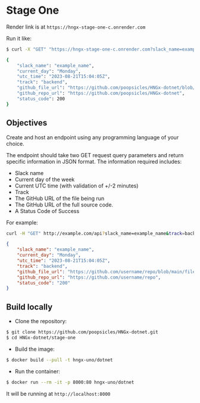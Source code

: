 # Stage One

Render link is at `https://hngx-stage-one-c.onrender.com`

Run it like:

```sh
$ curl -X "GET" "https://hngx-stage-one-c.onrender.com?slack_name=example_name&amp;track=backend" -H "accept: application/json"

{
    "slack_name": "example_name",
    "current_day": "Monday",
    "utc_time": "2023-08-21T15:04:05Z",
    "track": "backend",
    "github_file_url": "https://github.com/poopsicles/HNGx-dotnet/blob/main/stage-one/Program.cs",
    "github_repo_url": "https://github.com/poopsicles/HNGx-dotnet",
    "status_code": 200
}   
```

## Objectives
Create and host an endpoint using any programming language of your choice.

The endpoint should take two GET request query parameters and return specific information in JSON format.
The information required includes:

- Slack name
- Current day of the week
- Current UTC time (with validation of +/-2 minutes)
- Track
- The GitHub URL of the file being run
- The GitHub URL of the full source code.
- A Status Code of Success

For example:

```sh
curl -H "GET" http://example.com/api?slack_name=example_name&track=backend -H "accept: application/json"
```

```json
{
    "slack_name": "example_name",
    "current_day": "Monday",
    "utc_time": "2023-08-21T15:04:05Z",
    "track": "backend",
    "github_file_url": "https://github.com/username/repo/blob/main/file_name.ext",
    "github_repo_url": "https://github.com/username/repo",
    "status_code": "200"
}
```

## Build locally

- Clone the repository:

```sh
$ git clone https://github.com/poopsicles/HNGx-dotnet.git
$ cd HNGx-dotnet/stage-one
```

- Build the image:

```sh
$ docker build --pull -t hngx-uno/dotnet
```

- Run the container:

```sh
$ docker run --rm -it -p 8000:80 hngx-uno/dotnet
```

It will be running at `http://localhost:8000`